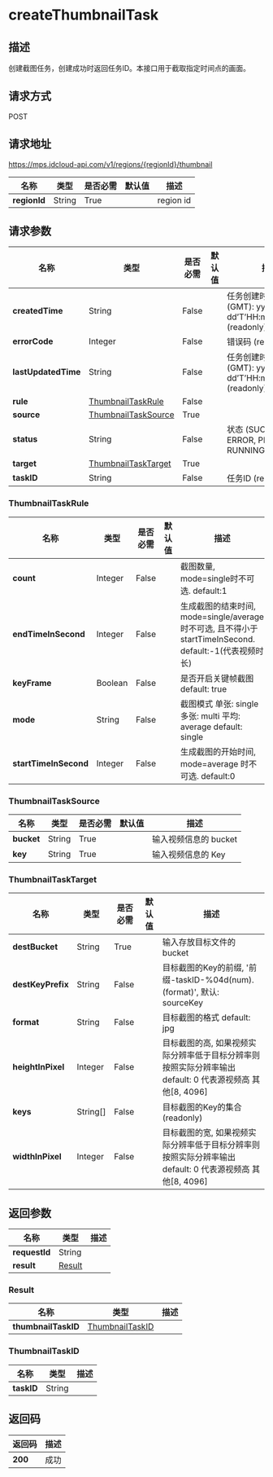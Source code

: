 # createThumbnailTask


## 描述
创建截图任务，创建成功时返回任务ID。本接口用于截取指定时间点的画面。

## 请求方式
POST

## 请求地址
https://mps.jdcloud-api.com/v1/regions/{regionId}/thumbnail

|名称|类型|是否必需|默认值|描述|
|---|---|---|---|---|
|**regionId**|String|True||region id|

## 请求参数
|名称|类型|是否必需|默认值|描述|
|---|---|---|---|---|
|**createdTime**|String|False||任务创建时间 时间格式(GMT): yyyy-MM-dd’T’HH:mm:ss.SSS’Z’  (readonly)|
|**errorCode**|Integer|False||错误码 (readonly)|
|**lastUpdatedTime**|String|False||任务创建时间 时间格式(GMT): yyyy-MM-dd’T’HH:mm:ss.SSS’Z’  (readonly)|
|**rule**|[ThumbnailTaskRule](##ThumbnailTaskRule)|False|||
|**source**|[ThumbnailTaskSource](##ThumbnailTaskSource)|True|||
|**status**|String|False||状态 (SUCCESS, ERROR, PENDDING, RUNNING) (readonly)|
|**target**|[ThumbnailTaskTarget](##ThumbnailTaskTarget)|True|||
|**taskID**|String|False||任务ID (readonly)|

### <a name="ThumbnailTaskRule">ThumbnailTaskRule</a>
|名称|类型|是否必需|默认值|描述|
|---|---|---|---|---|
|**count**|Integer|False||截图数量, mode=single时不可选. default:1|
|**endTimeInSecond**|Integer|False||生成截图的结束时间, mode=single/average时不可选, 且不得小于startTimeInSecond. default:-1(代表视频时长)|
|**keyFrame**|Boolean|False||是否开启关键帧截图 default: true|
|**mode**|String|False||截图模式 单张: single 多张: multi 平均: average default: single|
|**startTimeInSecond**|Integer|False||生成截图的开始时间, mode=average 时不可选. default:0|
### <a name="ThumbnailTaskSource">ThumbnailTaskSource</a>
|名称|类型|是否必需|默认值|描述|
|---|---|---|---|---|
|**bucket**|String|True||输入视频信息的 bucket|
|**key**|String|True||输入视频信息的 Key|
### <a name="ThumbnailTaskTarget">ThumbnailTaskTarget</a>
|名称|类型|是否必需|默认值|描述|
|---|---|---|---|---|
|**destBucket**|String|True||输入存放目标文件的 bucket|
|**destKeyPrefix**|String|False||目标截图的Key的前缀, '前缀-taskID-%04d(num).(format)', 默认: sourceKey|
|**format**|String|False||目标截图的格式 default: jpg|
|**heightInPixel**|Integer|False||目标截图的高, 如果视频实际分辨率低于目标分辨率则按照实际分辨率输出 default: 0 代表源视频高 其他[8, 4096]|
|**keys**|String[]|False||目标截图的Key的集合 (readonly)|
|**widthInPixel**|Integer|False||目标截图的宽, 如果视频实际分辨率低于目标分辨率则按照实际分辨率输出 default: 0 代表源视频高 其他[8, 4096]|

## 返回参数
|名称|类型|描述|
|---|---|---|
|**requestId**|String||
|**result**|[Result](##Result)||


### <a name="Result">Result</a>
|名称|类型|描述|
|---|---|---|
|**thumbnailTaskID**|[ThumbnailTaskID](##ThumbnailTaskID)||
### <a name="ThumbnailTaskID">ThumbnailTaskID</a>
|名称|类型|描述|
|---|---|---|
|**taskID**|String||

## 返回码
|返回码|描述|
|---|---|
|**200**|成功|

